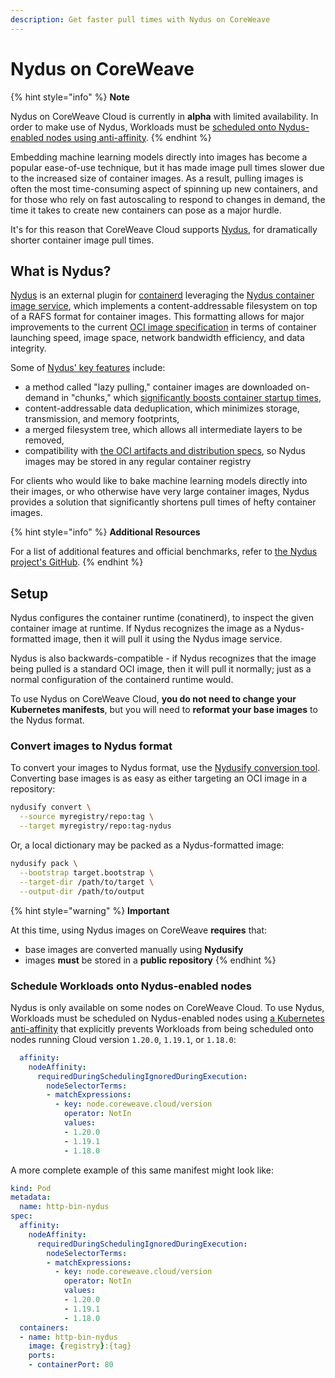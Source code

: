 ```yaml
---
description: Get faster pull times with Nydus on CoreWeave
---
```


# Nydus on CoreWeave

{% hint style="info" %}
**Note**

Nydus on CoreWeave Cloud is currently in **alpha** with limited availability. In order to make use of Nydus, Workloads must be [scheduled onto Nydus-enabled nodes using anti-affinity](nydus-on-coreweave.md#schedule-the-workloads).
{% endhint %}

Embedding machine learning models directly into images has become a popular ease-of-use technique, but it has made image pull times slower due to the increased size of container images. As a result, pulling images is often the most time-consuming aspect of spinning up new containers, and for those who rely on fast autoscaling to respond to changes in demand, the time it takes to create new containers can pose as a major hurdle.

It's for this reason that CoreWeave Cloud supports [Nydus](https://github.com/containerd/nydus-snapshotter), for dramatically shorter container image pull times.

## What is Nydus?

[Nydus](https://github.com/containerd/nydus-snapshotter) is an external plugin for [containerd](https://containerd.io/) leveraging the [Nydus container image service](https://github.com/dragonflyoss/image-service#nydus-dragonfly-container-image-service), which implements a content-addressable filesystem on top of a RAFS format for container images. This formatting allows for major improvements to the current [OCI image specification](https://github.com/opencontainers/image-spec/blob/main/spec.md#open-container-initiative) in terms of container launching speed, image space, network bandwidth efficiency, and data integrity.

Some of [Nydus' key features](https://github.com/dragonflyoss/image-service#nydus-dragonfly-container-image-service) include:

* a method called "lazy pulling," container images are downloaded on-demand in "chunks," which [significantly boosts container startup times](https://github.com/dragonflyoss/image-service/blob/master/misc/perf.jpg),
* content-addressable data deduplication, which minimizes storage, transmission, and memory footprints,
* a merged filesystem tree, which allows all intermediate layers to be removed,
* compatibility with [the OCI artifacts and distribution specs](https://github.com/opencontainers/artifacts#project-introduction-and-scope), so Nydus images may be stored in any regular container registry

For clients who would like to bake machine learning models directly into their images, or who otherwise have very large container images, Nydus provides a solution that significantly shortens pull times of hefty container images.

{% hint style="info" %}
**Additional Resources**

For a list of additional features and official benchmarks, refer to [the Nydus project's GitHub](https://github.com/dragonflyoss/image-service#introduction).
{% endhint %}

## Setup

Nydus configures the container runtime (conatinerd), to inspect the given container image at runtime. If Nydus recognizes the image as a Nydus-formatted image, then it will pull it using the Nydus image service.

Nydus is also backwards-compatible - if Nydus recognizes that the image being pulled is a standard OCI image, then it will pull it normally; just as a normal configuration of the containerd runtime would.

To use Nydus on CoreWeave Cloud, **you do not need to change your Kubernetes manifests**, but you will need to **reformat your base images** to the Nydus format.

### Convert images to Nydus format

To convert your images to Nydus format, use the [Nydusify conversion tool](https://github.com/dragonflyoss/image-service/blob/master/docs/nydusify.md#nydusify). Converting base images is as easy as either targeting an OCI image in a repository:

```bash
nydusify convert \
  --source myregistry/repo:tag \
  --target myregistry/repo:tag-nydus
```

Or, a local dictionary may be packed as a Nydus-formatted image:

```bash
nydusify pack \
  --bootstrap target.bootstrap \
  --target-dir /path/to/target \
  --output-dir /path/to/output
```

{% hint style="warning" %}
**Important**

At this time, using Nydus images on CoreWeave **requires** that:

* base images are converted manually using **Nydusify**
* images **must** be stored in a **public repository**
{% endhint %}

### Schedule Workloads onto Nydus-enabled nodes

Nydus is only available on some nodes on CoreWeave Cloud. To use Nydus, Workloads must be scheduled on Nydus-enabled nodes using [a Kubernetes anti-affinity](https://kubernetes.io/docs/concepts/scheduling-eviction/assign-pod-node/#affinity-and-anti-affinity) that explicitly prevents Workloads from being scheduled onto nodes running Cloud version `1.20.0`, `1.19.1`, or `1.18.0`:

```yaml
  affinity:
    nodeAffinity:
      requiredDuringSchedulingIgnoredDuringExecution:
        nodeSelectorTerms:
        - matchExpressions:
          - key: node.coreweave.cloud/version
            operator: NotIn
            values:
            - 1.20.0
            - 1.19.1
            - 1.18.0
```

A more complete example of this same manifest might look like:

```yaml
kind: Pod
metadata:
  name: http-bin-nydus
spec:
  affinity:
    nodeAffinity:
      requiredDuringSchedulingIgnoredDuringExecution:
        nodeSelectorTerms:
        - matchExpressions:
          - key: node.coreweave.cloud/version
            operator: NotIn
            values:
            - 1.20.0
            - 1.19.1
            - 1.18.0   
  containers:
  - name: http-bin-nydus
    image: {registry}:{tag}
    ports:
    - containerPort: 80
```
